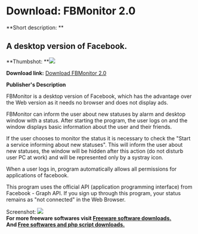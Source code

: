 # Download: FBMonitor 2.0

**Short description: **

## A desktop version of Facebook.

  
**Thumbshot: **![](http://www.freewarefiles.com/screenshot/fbmonitor2_md.jpg)   
  
**Download link:** [Download FBMonitor 2.0](http://freesoftwares.boysofts.com/FBMonitor_program_84749.html)  
  

**Publisher's Description**  
  

FBMonitor is a desktop version of Facebook, which has the advantage over the
Web version as it needs no browser and does not display ads.

FBMonitor can inform the user about new statuses by alarm and desktop window
with a status. After starting the program, the user logs on and the window
displays basic information about the user and their friends.

If the user chooses to monitor the status it is necessary to check the "Start
a service informing about new statuses". This will inform the user about new
statuses, the window will be hidden after this action (do not disturb user PC
at work) and will be represented only by a systray icon.

When a user logs in, program automatically allows all permissions for
applications of facebook.

This program uses the official API (application programming interface) from
Facebook - Graph API. If you sign up through this program, your status remains
as "not connected" in the Web Browser.

  
  
Screenshot: ![](http://www.freewarefiles.com/screenshot/fbmonitor2.jpg)  
**For more freeware softwares visit [Freeware software downloads.](http://freesoftwares.boysofts.com/)**   
**And [Free softwares and php script downloads.](http://www.boysofts.com/)**


